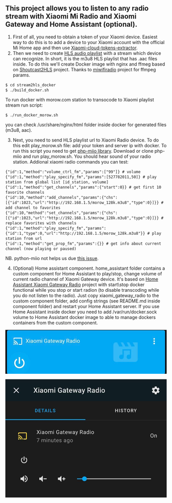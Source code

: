 ## This project allows you to listen to any radio stream with Xiaomi Mi Radio and Xiaomi Gateway and Home Assistant (optional).

1. First of all, you need to obtain a token of your Xiaomi device.
Easiest way to do this is to add a device to your Xiaomi account with the official Mi Home app and then use [Xiaomi-cloud-tokens-extractor](https://github.com/PiotrMachowski/Xiaomi-cloud-tokens-extractor).
2. Then we need to create [HLS audio playlist](https://developer.apple.com/documentation/http_live_streaming/example_playlists_for_http_live_streaming) with a stream which device can recognize. In short, it is the m3u8 HLS playlist that has .aac files inside. To do this we'll create Docker image with nginx and ffmeg based on [Shoutcast2HLS](https://github.com/dehy/shoutcast2hls) project. Thanks to [miwifiradio](https://github.com/andr68rus/miwifiradio/blob/master/include/ffcontrol.php) project for ffmpeg params.

```
$ cd stream2hls_docker
$ ./build_docker.sh
```

To run docker with morow.com station to transocode to Xiaomi playlist stream run script:

```
$ ./run_docker_morow.sh
```

you can check /usr/share/nginx/html folder inside docker for generated files (m3u8, aac). 

3. Next, you need to send HLS playlist url to Xiaomi Radio device. To do this edit play_morow.sh file: add your token and server ip with docker. To run this script you need to get [php-miio library](https://github.com/skysilver-lab/php-miio). Download or clone php-miio and run play_morow.sh. You should hear sound of your radio station. Addional xiaomi radio commands you can test:

```
{"id":1,"method":"volume_ctrl_fm","params":["99"]} # volume
{"id":1,"method":"play_specify_fm","params":[527782011,50]} # play station from global list [id_station, volume]
{"id":1,"method":"get_channels","params":{"start":0}} # get first 10 favorite channels
{"id":10,"method":"add_channels","params":{"chs":[{"id":1023,"url":"http://192.168.1.5/morow_128k.m3u8","type":0}]}} # add channel to favorites
{"id":10,"method":"set_channels","params":{"chs":[{"id":1023,"url":"http://192.168.1.5/morow_128k.m3u8","type":0}]}} # replace favorites with channels
{"id":1,"method":"play_specify_fm","params":{"id":1,"type":0,"url":"http://192.168.1.5/morow_128k.m3u8"}} # play station from url
{"id":1,"method":"get_prop_fm","params":{}} # get info about current channel (now playing or paused)
```

NB. python-miio not helps us due [this issue](https://github.com/rytilahti/python-miio/issues/629).

4. (Optional) Home assistant component. home_assistant folder contains a custom component for Home Assistant to play/stop, change volume of current radio channel of Xiaomi Gateway device. It's based on [Home Assistant Xiaomi Gateway Radio](https://github.com/h4v1nfun/xiaomi_miio_gateway) project with start\stop docker functional while you stop or start radion (to disable transcoding while you do not listen to the radio). Just copy xiaomi_gateway_radio to the custom component folder, add config strings (see README.md inside component folder) and restart your Home Assistant server. If you use Home Assistant inside docker you need to add /var/run/docker.sock volume to Home Assistant docker image to able to manage dockers containers from the custom component.

![home assistant](https://raw.githubusercontent.com/LennyLip/xiaomi-gateway-radio-stream-home-assistant/55add3c81dd57fe84b07d73670bc6bcbdbafaaf3/images/ha1.jpg)

![home assistant](https://raw.githubusercontent.com/LennyLip/xiaomi-gateway-radio-stream-home-assistant/55add3c81dd57fe84b07d73670bc6bcbdbafaaf3/images/ha2.jpg)